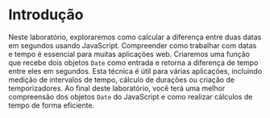 # Introdução

Neste laboratório, exploraremos como calcular a diferença entre duas datas em segundos usando JavaScript. Compreender como trabalhar com datas e tempo é essencial para muitas aplicações web. Criaremos uma função que recebe dois objetos `Date` como entrada e retorna a diferença de tempo entre eles em segundos. Esta técnica é útil para várias aplicações, incluindo medição de intervalos de tempo, cálculo de durações ou criação de temporizadores. Ao final deste laboratório, você terá uma melhor compreensão dos objetos `Date` do JavaScript e como realizar cálculos de tempo de forma eficiente.

